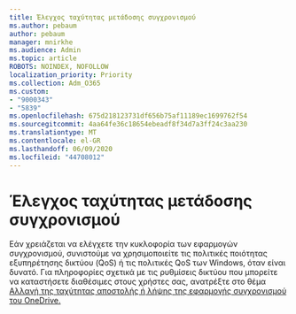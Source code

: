 ```yaml
---
title: Έλεγχος ταχύτητας μετάδοσης συγχρονισμού
ms.author: pebaum
author: pebaum
manager: mnirkhe
ms.audience: Admin
ms.topic: article
ROBOTS: NOINDEX, NOFOLLOW
localization_priority: Priority
ms.collection: Adm_O365
ms.custom:
- "9000343"
- "5839"
ms.openlocfilehash: 675d218123731df656b75af11189ec1699762f54
ms.sourcegitcommit: 4aa64fe36c18654ebeadf8f34d7a3ff24c3aa230
ms.translationtype: MT
ms.contentlocale: el-GR
ms.lasthandoff: 06/09/2020
ms.locfileid: "44708012"
---
```

# <a name="control-sync-throughput"></a>Έλεγχος ταχύτητας μετάδοσης συγχρονισμού

Εάν χρειάζεται να ελέγχετε την κυκλοφορία των εφαρμογών συγχρονισμού, συνιστούμε να χρησιμοποιείτε τις πολιτικές ποιότητας εξυπηρέτησης δικτύου (QoS) ή τις πολιτικές QoS των Windows, όταν είναι δυνατό. Για πληροφορίες σχετικά με τις ρυθμίσεις δικτύου που μπορείτε να καταστήσετε διαθέσιμες στους χρήστες σας, ανατρέξτε στο θέμα [Αλλαγή της ταχύτητας αποστολής ή λήψης της εφαρμογής συγχρονισμού του OneDrive.](https://support.office.com/article/71cc69da-2371-4981-8cc8-b4558bdda56e)